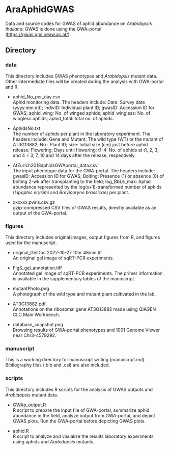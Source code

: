 # AraAphidGWAS

Data and source codes for GWAS of aphid abundance on *Arabidopsis thaliana*. GWAS is done using the GWA-portal (<https://gwas.gmi.oeaw.ac.at/>).

## Directory

### data

This directory includes GWAS phenotypes and *Arabidopsis* mutant data. Other intermediate files will be created during the analysis with GWA-portal and R.

-   aphid_No_per_day.csv\
    Aphid monitoring data. The headers include: Date: Survey date (yyyy.mm.dd); IndivID: Individual plant ID; gwasID: Accession ID for GWAS; aphid_wing: No. of winged aphids; aphid_wingless: No. of wingless aphids; aphid_total: total no. of aphids.

-   AphidsNo.txt\
    The number of aphids per plant in the laboratory experiment. The headers include: Gene and Mutant: The wild type (WT) or the mutant of AT3G13882; No.: Plant ID; size: Initial size (cm) just before aphid release; Flowering: Days until flowering; t1-4: No. of aphids at t1, 2, 3, and 4 = 3, 7, 10 and 14 days after the release, respectively.

-   AtZurich2018aphidsGWAportal_data.csv\
    The input phenotype data for the GWA-portal. The headers include: gwasID: Accession ID for GWAS; Bolting: Presence (1) or absence (0) of bolting 2-wk after transplanting to the field; log_BbLe_max: Aphid abundance represented by the log(x+1)-transformed number of aphids (*Lipaphis erysimi* and *Brevicoryne brassicae*) per plant.

-   xxxxxx.pvals.csv.gz\
    gzip-compressed CSV files of GWAS results, directly available as an output of the GWA-portal.

### figures

This directory includes original images, output figures from R, and figures used for the manuscript.

-   original_GelDoc 2022-10-27 10hr 48min.tif\
    An original gel image of sqRT-PCR experiments.

-   FigS_gel_annotation.tiff\
    Annotated gel image of sqRT-PCR experiments. The primer information is available in the supplementary tables of the manuscript.

-   mutantPhoto.png\
    A photograph of the wild type and mutant plant cultivated in the lab.

-   AT3G13882.pdf\
    Annotations on the ribosomal gene AT3G13882 made using QIAGEN CLC Main Workbench.

-   database_snapshot.png\
    Browsing results of GWA-portal phenotypes and 1001 Genome Viewer near Chr3-4579292.

### manuscript

This is a working directory for manuscript writing (manuscript.md). Bibliography files (.bib and .csl) are also included.

### scripts

This directory includes R scripts for the analysis of GWAS outputs and *Arabidopsis* mutant data.

-   GWAp_output.R\
    R script to prepare the input file of GWA-portal, summarize aphid abundance in the field, analyze output from GWA-portal, and depict GWAS plots. Run the GWA-portal before depicting GWAS plots.

-   aphid.R\
    R script to analyze and visualize the results laboratory experiments using aphids and *Arabidopsis* mutants.
